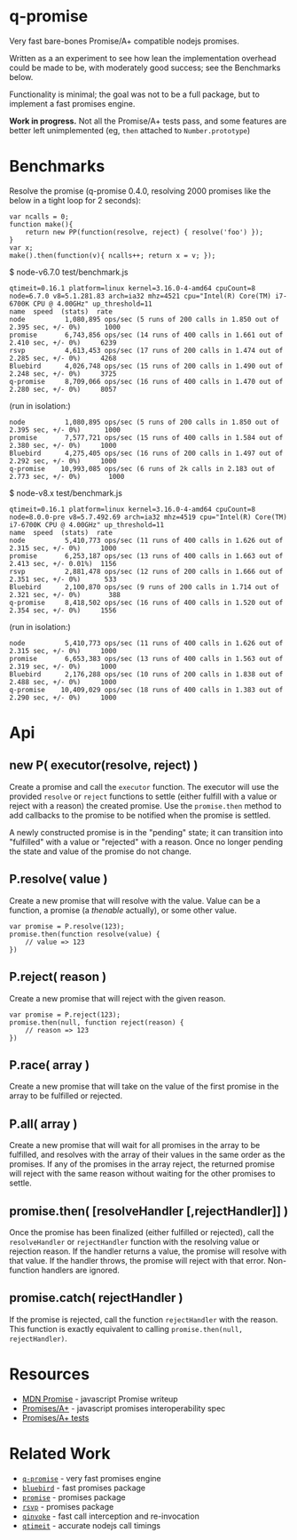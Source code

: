 q-promise
=========

Very fast bare-bones Promise/A+ compatible nodejs promises.

Written as a an experiment to see how lean the implementation overhead could be
made to be, with moderately good success; see the Benchmarks below.

Functionality is minimal; the goal was not to be a full package, but
to implement a fast promises engine.

**Work in progress.** Not all the Promise/A+ tests pass, and some features are
better left unimplemented (eg, `then` attached to `Number.prototype`)


Benchmarks
==========

Resolve the promise (q-promise 0.4.0, resolving 2000 promises like the below in a
tight loop for 2 seconds):

    var ncalls = 0;
    function make(){
        return new PP(function(resolve, reject) { resolve('foo') });
    }
    var x;
    make().then(function(v){ ncalls++; return x = v; });

$ node-v6.7.0 test/benchmark.js

    qtimeit=0.16.1 platform=linux kernel=3.16.0-4-amd64 cpuCount=8
    node=6.7.0 v8=5.1.281.83 arch=ia32 mhz=4521 cpu="Intel(R) Core(TM) i7-6700K CPU @ 4.00GHz" up_threshold=11
    name  speed  (stats)  rate
    node          1,080,895 ops/sec (5 runs of 200 calls in 1.850 out of 2.395 sec, +/- 0%)      1000
    promise       6,743,856 ops/sec (14 runs of 400 calls in 1.661 out of 2.410 sec, +/- 0%)     6239
    rsvp          4,613,453 ops/sec (17 runs of 200 calls in 1.474 out of 2.285 sec, +/- 0%)     4268
    Bluebird      4,026,748 ops/sec (15 runs of 200 calls in 1.490 out of 2.248 sec, +/- 0%)     3725
    q-promise     8,709,066 ops/sec (16 runs of 400 calls in 1.470 out of 2.280 sec, +/- 0%)     8057

(run in isolation:)

    node          1,080,895 ops/sec (5 runs of 200 calls in 1.850 out of 2.395 sec, +/- 0%)      1000
    promise       7,577,721 ops/sec (15 runs of 400 calls in 1.584 out of 2.380 sec, +/- 0%)     1000
    Bluebird      4,275,405 ops/sec (16 runs of 200 calls in 1.497 out of 2.292 sec, +/- 0%)     1000
    q-promise    10,993,085 ops/sec (6 runs of 2k calls in 2.183 out of 2.773 sec, +/- 0%)       1000

$ node-v8.x test/benchmark.js

    qtimeit=0.16.1 platform=linux kernel=3.16.0-4-amd64 cpuCount=8
    node=8.0.0-pre v8=5.7.492.69 arch=ia32 mhz=4519 cpu="Intel(R) Core(TM) i7-6700K CPU @ 4.00GHz" up_threshold=11
    name  speed  (stats)  rate
    node          5,410,773 ops/sec (11 runs of 400 calls in 1.626 out of 2.315 sec, +/- 0%)     1000
    promise       6,253,187 ops/sec (13 runs of 400 calls in 1.663 out of 2.413 sec, +/- 0.01%)  1156
    rsvp          2,881,478 ops/sec (12 runs of 200 calls in 1.666 out of 2.351 sec, +/- 0%)      533
    Bluebird      2,100,870 ops/sec (9 runs of 200 calls in 1.714 out of 2.321 sec, +/- 0%)       388
    q-promise     8,418,502 ops/sec (16 runs of 400 calls in 1.520 out of 2.354 sec, +/- 0%)     1556

(run in isolation:)

    node          5,410,773 ops/sec (11 runs of 400 calls in 1.626 out of 2.315 sec, +/- 0%)     1000
    promise       6,653,383 ops/sec (13 runs of 400 calls in 1.563 out of 2.319 sec, +/- 0%)     1000
    Bluebird      2,176,288 ops/sec (10 runs of 200 calls in 1.838 out of 2.488 sec, +/- 0%)     1000
    q-promise    10,409,029 ops/sec (18 runs of 400 calls in 1.383 out of 2.290 sec, +/- 0%)     1000


Api
===

## new P( executor(resolve, reject) )

Create a promise and call the `executor` function.  The executor will use the
provided `resolve` or `reject` functions to settle (either fulfill with a value or
reject with a reason) the created promise.  Use the `promise.then` method to add
callbacks to the promise to be notified when the promise is settled.

A newly constructed promise is in the "pending" state; it can transition into
"fulfilled" with a value or "rejected" with a reason.  Once no longer pending the
state and value of the promise do not change.

## P.resolve( value )

Create a new promise that will resolve with the value.
Value can be a function, a promise (a _thenable_ actually), or
some other value.

    var promise = P.resolve(123);
    promise.then(function resolve(value) {
        // value => 123
    })

## P.reject( reason )

Create a new promise that will reject with the given reason.

    var promise = P.reject(123);
    promise.then(null, function reject(reason) {
        // reason => 123
    })

## P.race( array )

Create a new promise that will take on the value of the first promise in the array
to be fulfilled or rejected.

## P.all( array )

Create a new promise that will wait for all promises in the array to be fulfilled,
and resolves with the array of their values in the same order as the promises.  If
any of the promises in the array reject, the returned promise will reject with the
same reason without waiting for the other promises to settle.

## promise.then( [resolveHandler [,rejectHandler]] )

Once the promise has been finalized (either fulfilled or rejected), call the
`resolveHandler` or `rejectHandler` function with the resolving value or rejection reason.
If the handler returns a value, the promise will resolve with that value.  If the
handler throws, the promise will reject with that error.  Non-function handlers are
ignored.

## promise.catch( rejectHandler )

If the promise is rejected, call the function `rejectHandler` with the reason.
This function is exactly equivalent to calling `promise.then(null, rejectHandler)`.


Resources
=========

- [MDN Promise](https://developer.mozilla.org/en-US/docs/Web/JavaScript/Reference/Global_Objects/Promise) - javascript Promise writeup
- [Promises/A+](https://promisesaplus.com/) - javascript promises interoperability spec
- [Promises/A+ tests](https://github.com/promises-aplus/promises-tests)

Related Work
============

- [`q-promise`](https://github.com/andrasq/node-q-promise) - very fast promises engine
- [`bluebird`](https://npmjs.com/package/bluebird) - fast promises package
- [`promise`](https://npmjs.com/package/promise) - promises package
- [`rsvp`](https://npmjs.com/package/rsvp) - promises package
- [`qinvoke`](https://npmjs.com/package/qinvoke) - fast call interception and re-invocation
- [`qtimeit`](https://npmjs.com/package/qtimeit) - accurate nodejs call timings

